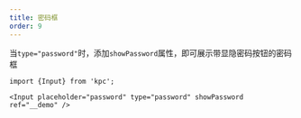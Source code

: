 ```yaml
---
title: 密码框 
order: 9
---
```


当`type="password"`时，添加`showPassword`属性，即可展示带显隐密码按钮的密码框

```vdt
import {Input} from 'kpc';

<Input placeholder="password" type="password" showPassword ref="__demo" />
```
